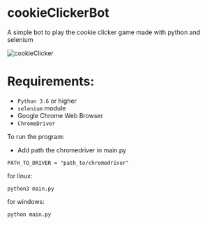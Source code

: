 # cookieClickerBot
A simple bot to play the cookie clicker game made with python and selenium


![cookieClicker](https://user-images.githubusercontent.com/61834075/115826085-fff72980-a427-11eb-96de-0e18fb040f74.png)

# Requirements:
- `Python 3.6` or higher
- `selenium` module
- Google Chrome Web Browser
- `ChromeDriver`

To run the program:
- Add path the chromedriver in main.py
```
PATH_TO_DRIVER = "path_to/chromedriver"
```
for linux:
```
python3 main.py
```
for windows:
```
python main.py
```

